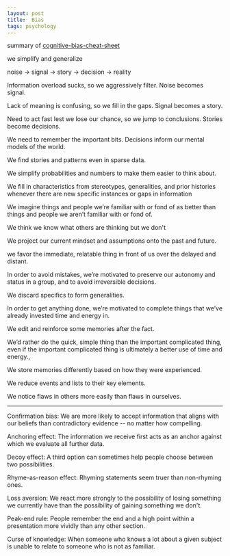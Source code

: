 ```yaml
---
layout: post
title:  Bias   
tags: psychology
---
```



summary of [cognitive-bias-cheat-sheet](https://medium.com/better-humans/cognitive-bias-cheat-sheet-55a472476b18)

we simplify and generalize 

noise -> signal -> story -> decision -> reality 

Information overload sucks, so we aggressively filter. Noise becomes signal.

Lack of meaning is confusing, so we fill in the gaps. Signal becomes a story.

Need to act fast lest we lose our chance, so we jump to conclusions. Stories become 
decisions.

We need to remember the important bits. Decisions inform our mental models of the world.

We find stories and patterns even in sparse data. 

We simplify probabilities and numbers to make them easier to think about.

We fill in characteristics from stereotypes, generalities, and prior histories whenever there are new specific instances or gaps in information

We imagine things and people we’re familiar with or fond of as better than things and people we aren’t familiar with or fond of.

We think we know what others are thinking but we don't

We project our current mindset and assumptions onto the past and future. 

we favor the immediate, relatable thing in front of us over the delayed and distant. 

In order to avoid mistakes, we’re motivated to preserve our autonomy and status in a group, and to avoid irreversible decisions.

We discard specifics to form generalities.

In order to get anything done, we’re motivated to complete things that we’ve already invested time and energy in. 

We edit and reinforce some memories after the fact. 

We’d rather do the quick, simple thing than the important complicated thing, even if the important complicated thing is ultimately a better use of time and energy.,

We store memories differently based on how they were experienced.

We reduce events and lists to their key elements.

We notice flaws in others more easily than flaws in ourselves.



<hr>

Confirmation bias: We are more likely to accept information that aligns with our beliefs than contradictory evidence -- no matter how compelling.

Anchoring effect: The information we receive first acts as an anchor against which we evaluate all further data.

Decoy effect: A third option can sometimes help people choose between two possibilities.

Rhyme-as-reason effect: Rhyming statements seem truer than non-rhyming ones.

Loss aversion: We react more strongly to the possibility of losing something we currently have than the possibility of gaining something we don't.

Peak-end rule: People remember the end and a high point within a presentation more vividly than any other section.

Curse of knowledge: When someone who knows a lot about a given subject is unable to relate to someone who is not as familiar.


